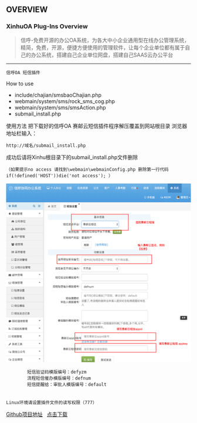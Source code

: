 ## OVERVIEW

### XinhuOA Plug-Ins Overview

>信呼-免费开源的办公OA系统，为各大中小企业通用型在线办公管理系统，精简，免费，开源，便捷方便使用的管理软件，让每个企业单位都有属于自己的办公系统，搭建自己企业单位网盘，搭建自己SAAS云办公平台

------
	信呼OA 短信插件
How to use

-	include/chajian/smsbaoChajian.php
-	webmain/system/sms/rock_sms_cog.php
-	webmain/system/sms/smsAction.php
-	submail_install.php

使用方法
    把下载好的信呼OA 赛邮云短信插件程序解压覆盖到网站根目录
  浏览器地址栏输入：

    http://域名/submail_install.php
   成功后请将Xinhu根目录下的submail_install.php文件删除

    （如果提示no access 请找到\webmain\webmainConfig.php 删除第一行代码 if(!defined('HOST'))die('not access'); ）

![Submail](./markdown/1.png)

			短信验证码模版编号：defyzm
			流程短信催办模版编号：defnum
			短信提醒给：审批人模版编号：default


	Linux环境请设置插件文件的读写权限（777）


[Github项目地址](https://github.com/submail-developers/xinhu_sms/)&nbsp;&nbsp;&nbsp;[点击下载](https://github.com/submail-developers/xinhu_sms/archive/master.zip)


